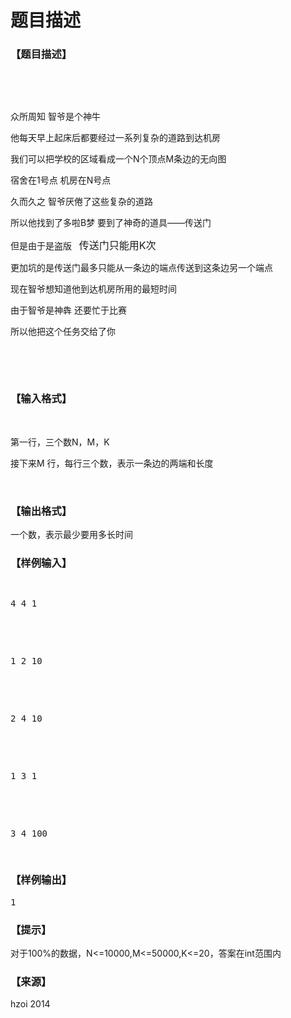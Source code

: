 # 题目描述


<h3>
【题目描述】
</h3>
<p>
<br/>
</p>
<p>
<br/>
</p>
<p>
众所周知 智爷是个神牛
</p>
<p>
他每天早上起床后都要经过一系列复杂的道路到达机房
</p>
<p>
我们可以把学校的区域看成一个N个顶点M条边的无向图
</p>
<p>
宿舍在1号点 机房在N号点
</p>
<p>
久而久之 智爷厌倦了这些复杂的道路
</p>
<p>
所以他找到了多啦B梦 要到了神奇的道具——传送门
</p>
<p>
但是由于是盗版   <span style="font-size:16px;">传送门只能用K次</span> 
</p>
<p>
更加坑的是传送门最多只能从一条边的端点传送到这条边另一个端点
</p>
<p>
现在智爷想知道他到达机房所用的最短时间  
</p>
<p>
由于智爷是神犇 还要忙于比赛 
</p>
<p>
所以他把这个任务交给了你
</p>
<p>
<br/>
</p>
<p>
<br/>
</p>
<h3>
【输入格式】
</h3>
<p>
<br/>
</p>
<p>
第一行，三个数N，M，K
</p>
<p>
接下来M 行，每行三个数，表示一条边的两端和长度
</p>
<p>
<br/>
</p>
<h3>
【输出格式】
</h3>
<p>
一个数，表示最少要用多长时间
</p>
<h3>
【样例输入】
</h3>
<pre><p>
4 4 1
</p>

<p>
1 2 10
</p>

<p>
2 4 10
</p>

<p>
1 3 1
</p>

<p>
3 4 100
</p>
</pre>
<h3>
【样例输出】
</h3>
<pre>1</pre>
<h3>
【提示】
</h3>
<p>
对于100%的数据，N&lt;=10000,M&lt;=50000,K&lt;=20，答案在int范围内
</p>
<h3>
【来源】
</h3>
<p>
hzoi 2014
</p>
